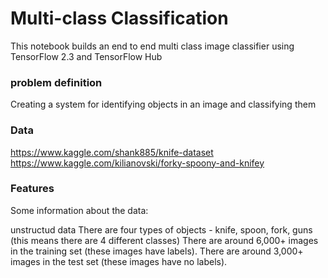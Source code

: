 
# Multi-class Classification
This notebook builds an end to end multi class image classifier using TensorFlow 2.3 and TensorFlow Hub

### problem definition

Creating a system for identifying objects in an image and classifying them

### Data

https://www.kaggle.com/shank885/knife-dataset
https://www.kaggle.com/kilianovski/forky-spoony-and-knifey

### Features
Some information about the data:


unstructud data
There are four types of objects - knife, spoon, fork, guns (this means there are 4 different classes)
There are around 6,000+ images in the training set (these images have labels).
There are around 3,000+ images in the test set (these images have no labels).

